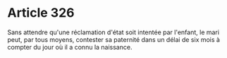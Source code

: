 # Article 326

Sans attendre qu'une réclamation d'état soit intentée par l'enfant, le mari peut, par tous moyens, contester sa paternité dans un délai de six mois à compter du jour où il a connu la naissance.
